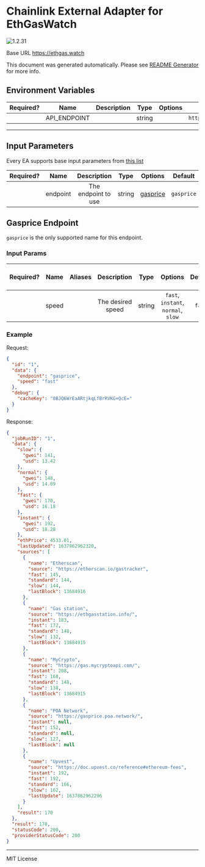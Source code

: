 # Chainlink External Adapter for EthGasWatch

![1.2.31](https://img.shields.io/github/package-json/v/smartcontractkit/external-adapters-js?filename=packages/sources/ethgaswatch/package.json)

Base URL https://ethgas.watch

This document was generated automatically. Please see [README Generator](../../scripts#readme-generator) for more info.

## Environment Variables

| Required? |     Name     | Description |  Type  | Options |        Default         |
| :-------: | :----------: | :---------: | :----: | :-----: | :--------------------: |
|           | API_ENDPOINT |             | string |         | `https://ethgas.watch` |

---

## Input Parameters

Every EA supports base input parameters from [this list](../../core/bootstrap#base-input-parameters)

| Required? |   Name   |     Description     |  Type  |            Options             |  Default   |
| :-------: | :------: | :-----------------: | :----: | :----------------------------: | :--------: |
|           | endpoint | The endpoint to use | string | [gasprice](#gasprice-endpoint) | `gasprice` |

## Gasprice Endpoint

`gasprice` is the only supported name for this endpoint.

### Input Params

| Required? | Name  | Aliases |    Description    |  Type  |               Options               | Default | Depends On | Not Valid With |
| :-------: | :---: | :-----: | :---------------: | :----: | :---------------------------------: | :-----: | :--------: | :------------: |
|           | speed |         | The desired speed | string | `fast`, `instant`, `normal`, `slow` | `fast`  |            |                |

### Example

Request:

```json
{
  "id": "1",
  "data": {
    "endpoint": "gasprice",
    "speed": "fast"
  },
  "debug": {
    "cacheKey": "0BJQ6WrEaARtjkqLfBrRVKG+QcE="
  }
}
```

Response:

```json
{
  "jobRunID": "1",
  "data": {
    "slow": {
      "gwei": 141,
      "usd": 13.42
    },
    "normal": {
      "gwei": 148,
      "usd": 14.09
    },
    "fast": {
      "gwei": 170,
      "usd": 16.18
    },
    "instant": {
      "gwei": 192,
      "usd": 18.28
    },
    "ethPrice": 4533.01,
    "lastUpdated": 1637862962320,
    "sources": [
      {
        "name": "Etherscan",
        "source": "https://etherscan.io/gastracker",
        "fast": 145,
        "standard": 144,
        "slow": 144,
        "lastBlock": 13684916
      },
      {
        "name": "Gas station",
        "source": "https://ethgasstation.info/",
        "instant": 183,
        "fast": 172,
        "standard": 148,
        "slow": 132,
        "lastBlock": 13684915
      },
      {
        "name": "MyCrypto",
        "source": "https://gas.mycryptoapi.com/",
        "instant": 208,
        "fast": 168,
        "standard": 148,
        "slow": 138,
        "lastBlock": 13684915
      },
      {
        "name": "POA Network",
        "source": "https://gasprice.poa.network/",
        "instant": null,
        "fast": 152,
        "standard": null,
        "slow": 127,
        "lastBlock": null
      },
      {
        "name": "Upvest",
        "source": "https://doc.upvest.co/reference#ethereum-fees",
        "instant": 192,
        "fast": 192,
        "standard": 166,
        "slow": 162,
        "lastUpdate": 1637862962296
      }
    ],
    "result": 170
  },
  "result": 170,
  "statusCode": 200,
  "providerStatusCode": 200
}
```

---

MIT License
